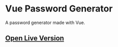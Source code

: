 # Vue Password Generator

A password generator made with Vue.

## [Open Live Version](https://bunnythelifeguard.github.io/password-generator/)
